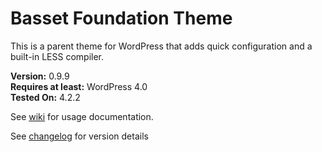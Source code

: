 # Basset Foundation Theme
This is a parent theme for WordPress that adds quick configuration and a built-in LESS compiler.

**Version:** 0.9.9  
**Requires at least:** WordPress 4.0  
**Tested On:** 4.2.2

See [wiki](https://github.com/brentjett/Basset/wiki) for usage documentation.

See [changelog](https://github.com/brentjett/Basset/blob/master/changelog.md) for version details
